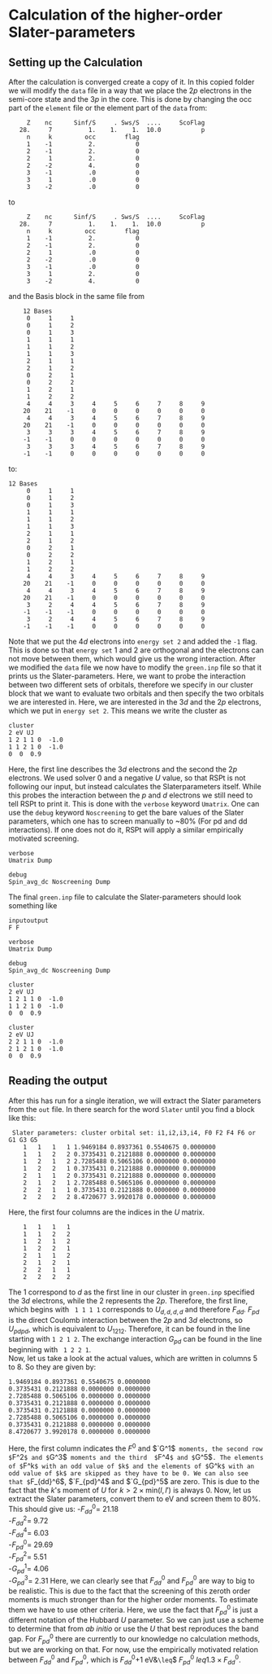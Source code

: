 # Calculation of the higher-order Slater-parameters

## Setting up the Calculation
After the calculation is converged create a copy of it. In this copied folder we will modify the `data` file in a way that we place the 2$p$ electrons in the semi-core state and the 3$p$ in the core.
This is done by changing the occ part of the `element` file or the element part of the `data` from:
````
     Z    nc      Sinf/S     . Sws/S  ....     ScoFlag
   28.     7          1.    1.    1.  10.0           p
     n     k         occ        flag
     1    -1          2.           0
     2    -1          2.           0
     2     1          2.           0
     2    -2          4.           0
     3    -1          .0           0
     3     1          .0           0
     3    -2          .0           0

````
 to
````
     Z    nc      Sinf/S     . Sws/S  ....     ScoFlag
   28.     7          1.    1.    1.  10.0           p
     n     k         occ        flag
     1    -1          2.           0
     2    -1          2.           0
     2     1          .0           0
     2    -2          .0           0
     3    -1          .0           0
     3     1          2.           0
     3    -2          4.           0
````
and the Basis block in the same file from
````
    12 Bases
     0     1     1
     0     1     2
     0     1     3
     1     1     1
     1     1     2
     1     1     3
     2     1     1
     2     1     2
     0     2     1
     0     2     2
     1     2     1
     1     2     2
     4     4     3     4     5     6     7     8     9
    20    21    -1     0     0     0     0     0     0
     4     4     3     4     5     6     7     8     9
    20    21    -1     0     0     0     0     0     0
     3     3     3     4     5     6     7     8     9
    -1    -1     0     0     0     0     0     0     0
     3     3     3     4     5     6     7     8     9
    -1    -1     0     0     0     0     0     0     0
````
to:
````
12 Bases
     0     1     1
     0     1     2
     0     1     3
     1     1     1
     1     1     2
     1     1     3
     2     1     1
     2     1     2
     0     2     1
     0     2     2
     1     2     1
     1     2     2
     4     4     3     4     5     6     7     8     9
    20    21    -1     0     0     0     0     0     0
     4     4     3     4     5     6     7     8     9
    20    21    -1     0     0     0     0     0     0
     3     2     4     4     5     6     7     8     9
    -1    -1    -1     0     0     0     0     0     0
     3     2     4     4     5     6     7     8     9
    -1    -1    -1     0     0     0     0     0     0
````
Note that we put the 4$d$ electrons into `energy set 2` and added the `-1` flag. This is done so that `energy set` 1 and 2 are orthogonal and the electrons can not move between them, which would give us the wrong interaction.
After we modified the `data` file we now have to modify the `green.inp` file so that it prints us the Slater-parameters.
Here, we want to probe the interaction between two different sets of orbitals, therefore we specify in our cluster block that we want to evaluate two orbitals and then specify the two orbitals we are interested in. Here, we are interested in the 
3$d$ and the 2$p$ electrons, which we put in `energy set 2`. This means we write the cluster as
````
cluster
2 eV UJ
1 2 1 1 0  -1.0
1 1 2 1 0  -1.0
0  0  0.9
````
Here, the first line describes the 3$d$ electrons and the second the 2$p$ electrons.
We used solver 0 and a negative $U$ value, so that RSPt is not following our input, but instead calculates the Slaterparameters itself. While this probes the interaction between the $p$ and $d$ electrons we still need to tell RSPt to print it.
This is done with the `verbose` keyword `Umatrix`. One can use the `debug` keyword `Noscreening` to get the bare values of the Slater parameters, which one has to screen manually to ~80% (For pd and dd interactions).
If one does not do it, RSPt will apply a similar empirically motivated screening. 
````
verbose
Umatrix Dump

debug
Spin_avg_dc Noscreening Dump

````
The final `green.inp` file to calculate the Slater-parameters should look something like
````
inputoutput
F F

verbose
Umatrix Dump

debug
Spin_avg_dc Noscreening Dump

cluster
2 eV UJ
1 2 1 1 0  -1.0
1 1 2 1 0  -1.0
0  0  0.9

cluster
2 eV UJ
2 2 1 1 0  -1.0
2 1 2 1 0  -1.0
0  0  0.9
````

## Reading the output
After this has run for a single iteration, we will extract the Slater parameters from the `out` file.
In there search for the word `Slater` until you find a block like this:
````
 Slater parameters: cluster orbital set: i1,i2,i3,i4, F0 F2 F4 F6 or G1 G3 G5
    1   1   1   1 1.9469184 0.8937361 0.5540675 0.0000000
    1   1   2   2 0.3735431 0.2121888 0.0000000 0.0000000
    1   2   1   2 2.7285488 0.5065106 0.0000000 0.0000000
    1   2   2   1 0.3735431 0.2121888 0.0000000 0.0000000
    2   1   1   2 0.3735431 0.2121888 0.0000000 0.0000000
    2   1   2   1 2.7285488 0.5065106 0.0000000 0.0000000
    2   2   1   1 0.3735431 0.2121888 0.0000000 0.0000000
    2   2   2   2 8.4720677 3.9920178 0.0000000 0.0000000

````
Here, the first four columns are the indices in the $U$ matrix.
````
    1   1   1   1 
    1   1   2   2 
    1   2   1   2 
    1   2   2   1 
    2   1   1   2 
    2   1   2   1 
    2   2   1   1 
    2   2   2   2 

````
The 1 correspond to $d$ as the first line in our cluster in `green.inp` specified the 3$d$ electrons, while the 2 represents the 2$p$.
Therefore, the first line, which begins with ` 1 1 1 1` corresponds to $`U_{d,d,d,d}`$ and therefore $`F_{dd}`$. $`F_{pd}`$ is the direct Coulomb interaction between the 2$p$ and 3$d$ electrons, so $`U_{pdpd}`$, which is equivalent to $`U_{1212}`$.
Therefore, it can be found in the line starting with `1 2 1 2`.
The exchange interaction $`G_{pd}`$ can be found in the line beginning with ` 1 2 2 1`.  
Now, let us take a look at the actual values, which are written in columns 5 to 8. So they are given by:
```` 
1.9469184 0.8937361 0.5540675 0.0000000
0.3735431 0.2121888 0.0000000 0.0000000
2.7285488 0.5065106 0.0000000 0.0000000
0.3735431 0.2121888 0.0000000 0.0000000
0.3735431 0.2121888 0.0000000 0.0000000
2.7285488 0.5065106 0.0000000 0.0000000
0.3735431 0.2121888 0.0000000 0.0000000
8.4720677 3.9920178 0.0000000 0.0000000
````
Here, the first column indicates the $`F^0`$ and $`G^1$` moments, the second row $`F^2`$ and $`G^3$` moments and the third  $`F^4`$ and $`G^5$`. The elements of $`F^k`$ with an odd value of $k$ and the elements of $`G^k`$ with an odd value of $k$
are skipped as they have to be 0. We can also see that $`F_{dd}^6$,  $`F_{pd}^4$ and  $`G_{pd}^5$ are zero. This is due to the fact that the $k$'s moment of $U$ for $`k > 2 \times \mathrm{min}(l,l')`$ is always 0.
Now, let us extract the Slater parameters, convert them to eV and screen them to 80%. This should give us:
-$`F_{dd}^0`$= 21.18  
-$`F_{dd}^2`$= 9.72  
-$`F_{dd}^4`$= 6.03  
-$`F_{pd}^0`$= 29.69  
-$`F_{pd}^2`$= 5.51  
-$`G_{pd}^1`$= 4.06  
-$`G_{pd}^3`$= 2.31 
Here, we can clearly see that $`F^0_{dd}`$ and $`F^0_{pd}`$ are way to big to be realistic. This is due to the fact that the screening of this zeroth order moments is much stronger than for the higher order moments.
To estimate them we have to use other criteria. Here, we use the fact that $`F^0_{pd}`$ is just a different notation of the Hubbard $U$ parameter. So we can just use a scheme to determine that from $ab$ $initio$ or use the $U$ that best reproduces the band gap.
For $`F^0_{pd}`$ there are currently to our knowledge no calculation methods, but we are working on that.
For now, use the empirically motivated relation between $`F_{dd}^0`$ and $`F^0_{pd}`$, which is $`F^0_{dd}`$+1 eV&`\leq`$ $`F^0_{pd}`$ $`leq`$$`1.3\times F^0_{dd}`$.
